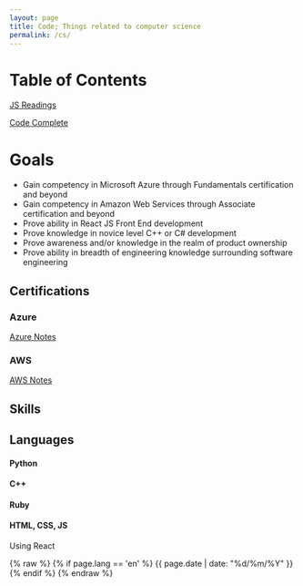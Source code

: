 ```yaml
---
layout: page
title: Code; Things related to computer science
permalink: /cs/
---
```


# Table of Contents
<a href="/jsreading/">JS Readings</a>

<a href="/codecomplete/">Code Complete</a>


# Goals
- Gain competency in Microsoft Azure through Fundamentals certification and beyond
- Gain competency in Amazon Web Services through Associate certification and beyond
- Prove ability in React JS Front End development
- Prove knowledge in novice level C++ or C# development
- Prove awareness and/or knowledge in the realm of product ownership
- Prove ability in breadth of engineering knowledge surrounding software engineering

## Certifications

### Azure
<a href="/azure_notes/">Azure Notes</a>

### AWS 
<a href="/aws_notes">AWS Notes </a>


## Skills 

## Languages

#### Python


#### C++


#### Ruby


#### HTML, CSS, JS
Using React

{% raw %}
{% if page.lang == 'en' %}
    {{ page.date | date: "%d/%m/%Y" }}
{% endif %}
{% endraw %}

